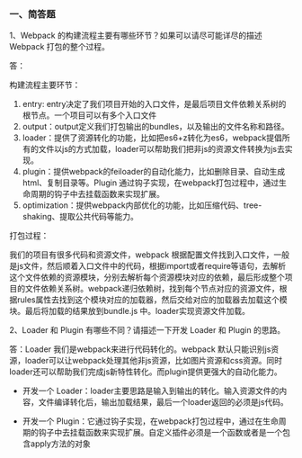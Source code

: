 ### 一、简答题

1、Webpack 的构建流程主要有哪些环节？如果可以请尽可能详尽的描述 Webpack 打包的整个过程。

答：

构建流程主要环节：

1. entry: entry决定了我们项目开始的入口文件，是最后项目文件依赖关系树的根节点。一个项目可以有多个入口文件
2. output：output定义我们打包输出的bundles，以及输出的文件名称和路径。
3. loader：提供了资源转化的功能，比如把es6+z转化为es6，webpack提倡所有的文件以js的方式加载，loader可以帮助我们把非js的资源文件转换为js去实现。
4. plugin：提供webpack的feiloader的自动化能力，比如删除目录、自动生成html、复制目录等。Plugin 通过钩子实现，在webpack打包过程中，通过生命周期的钩子中去挂载函数来实现扩展。
5. optimization：提供webpack内部优化的功能，比如压缩代码、tree-shaking、提取公共代码等能力。

打包过程：

我们的项目有很多代码和资源文件，webpack 根据配置文件找到入口文件，一般是js文件，然后顺着入口文件中的代码，根据import或者require等语句，去解析这个文件依赖的资源模块，分别去解析每个资源模块对应的依赖，最后形成整个项目的文件依赖关系树。webpack递归依赖树，找到每个节点对应的资源文件，根据rules属性去找到这个模块对应的加载器，然后交给对应的加载器去加载这个模块。最后将加载的结果放到bundle.js 中。loader实现资源文件加载。

2、Loader 和 Plugin 有哪些不同？请描述一下开发 Loader 和 Plugin 的思路。

答：Loader 我们是webpack来进行代码转化的。webpack 默认只能识别js资源，loader可以让webpack处理其他非js资源，比如图片资源和css资源。同时loader还可以帮助我们完成js新特性转化。而plugin提供更强大的自动化能力。

- 开发一个 Loader：loader主要思路是输入到输出的转化。输入资源文件的内容，文件编译转化后，输出加载结果，最后一个loader返回的必须是js代码。

- 开发一个 Plugin：它通过钩子实现，在webpack打包过程中，通过在生命周期的钩子中去挂载函数来实现扩展。自定义插件必须是一个函数或者是一个包含apply方法的对象